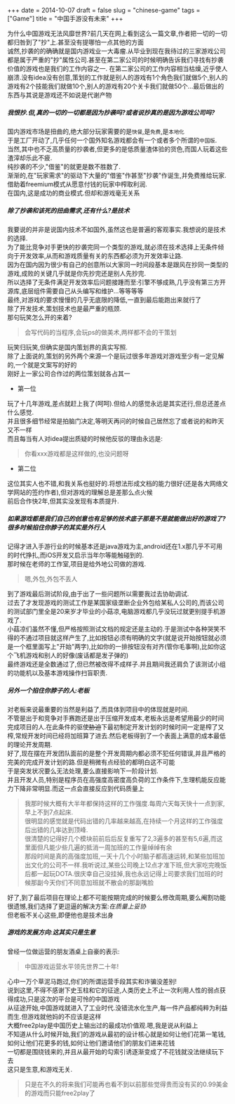 +++
date = 2014-10-07
draft = false
slug = "chinese-game"
tags = ["Game"]
title = "中国手游没有未来"
+++

为什么中国游戏无法风靡世界?前几天在网上看到这么一篇文章,作者把一切的一切都归咎到了"抄"上.甚至没有提哪怕一点其他的方面  
诚然,抄袭的的确确就是国内游戏业一大毒瘤.从毕业到现在我待过的三家游戏公司都是属于严重的"抄"属性公司.甚至在第二家公司的时候明确告诉我们寻找有抄袭价值的游戏也是我们的工作内容之一.
在第二家公司的工作内容相当枯燥,近乎使人崩溃.没有idea没有创意,策划的工作就是别人的游戏有1个角色我们就做5个,别人的游戏有2个技能我们就做10个,别人的游戏有20个关卡我们就做50个...最后做出的东西与其说是游戏还不如说是代谢产物

<!--more-->

##### 我恨抄.但,真的一切的一切都是因为抄袭吗?或者说抄真的是因为游戏公司吗?
国内游戏市场是扭曲的,绝大部分玩家需要的是`快餐`,是`免费`,是`本地化`  
于是工厂开动了,几乎任何一个国外知名游戏都会有一个或者多个所谓的`中国版`.  
当然,其中也不乏高质量的抄袭者,但更多的是低质量渣体验的货色,而国人玩着这些渣滓却乐此不疲.  
纯抄袭的不少,"借鉴"的就更是数不胜数了.  
渐渐的,在"玩家需求"的驱动下大量的"借鉴"作甚至"抄袭"作诞生,并免费推给玩家.借助着freemium模式从愿意付钱的玩家中榨取利润.  
在国内,这是成功的商业模式.但却和游戏毫无关系  

##### 除了抄袭和该死的扭曲需求,还有什么?是技术

我要说的并非是说国内技术不如国外,虽然这也是普遍的客观事实.我想说的是技术的选择.  
为了能比竞争对手更快的抄袭完同一个类型的游戏,就必须在技术选择上无条件倾向于开发效率,从而和游戏质量有关的东西都必须为开发效率让路.  
因为在国内因为很少有自己的创意所以大家同一时间段基本是跟风在抄同一类型的游戏,成败的关键几乎就是你先抄完还是别人先抄完.  
所以选择了无条件满足开发效率后问题接踵而至:引擎不够成熟,几乎没有第三方开源库,底层组件需要自己从头编写和维护...等等等等  
最终,对游戏的要求慢慢的几乎无底限的降低,一直到最后能跑出来就行了  
除了开发技术,策划技术也是最严重的瓶颈.  
那句玩笑怎么开的来着?  
> 会写代码的当程序,会玩ps的做美术,两样都不会的干策划

玩笑归玩笑,但确实是国内策划界的真实写照.  
除了上面说的,策划的另外两个来源一个是玩过很多年游戏对游戏至少有一定见解的,一个就是文案写的好的  
刚好上一家公司合作过的两位策划就各占其一  

* 第一位

玩了十几年游戏,差点就赶上我了(呵呵).但给人的感觉永远是其实还行,但总还差点什么感觉.  
并且很多细节经常是拍脑门决定,等明天再问的时候自己居然忘了或者说的和昨天又不一样  
而且每当有人对idea提出质疑的时候他反驳的理由永远是:
> 你看xxx游戏都是这样做的,也没问题呀

* 第二位

这位其实人也不错,和我关系也挺好的.将想法形成文档的能力很好(还是各大网络文学网站的签约作者),但对游戏的理解总是差那么点火候  
前后合作快2年,但其实没发现有本质提升.  

##### 如果游戏都是我们自己的创意也有足够的技术底子那是不是就能做出好的游戏了?很多时候掐住你脖子的其实是外行人

记得才进入手游行业的时候基本还是java游戏为主,android还在1.x那几乎不可用的时代挣扎,而iOS开发又启示当年尔等能触碰到的.  
那时候在老师的工作室,项目是给外地公司做的游戏.  
> 嗯,外包,外包不丢人

到了游戏最后测试阶段,由于出了一些问题所以需要我过去协助调试.  
过去了才发现游戏的测试工作是某国家级垄断企业外包给某私人公司的,而该公司的测试部门里全是20来岁才毕业的小菇凉,电脑游戏都几乎没玩过就更别提手机游戏了.  
小菇凉们虽然不懂,但严格按照测试文档的规定还是主动的.于是测试中各种哭笑不得的不通过项目就这样产生了,比如按钮必须有明确的文字(就是说开始按钮就必须是一个框里面写上"开始"两字),比如你的一排按钮没有对齐(管你毛事啊),比如你这个飞机游戏和别人的好像(废话都是发子弹的)  
最终游戏还是全数通过了,但已然被改得不成样子.并且期间我还肩负了该测试小组的功能机以及基本游戏操作扫盲职责.  

##### 另外一个掐住你脖子的人:老板

对老板来说最重要的当然是利益了,而具体到项目中的体现就是时间.  
不管是出于和竞争对手赛跑还是出于压缩开发成本,老板永远是希望用最少的时间完成项目的人.在此条件的驱使~~胁迫~~下最初制定开发计划的时候时间一定是榨了又榨,常规开发时间已经将加班算了进去.然后老板得到了一个表面上满意的成本最低的理论开发周期.  
好了,现在摆在开发团队面前的是整个开发周期内都必须不犯任何错误,并且严格的完美的完成开发计划的路.但是稍微有点经验的都明白这不可能  
于是突发状况要么无法处理,要么直接影响下一阶段计划.  
并且开发人员,特别是程序员在高强度高密度高负荷的工作条件下,生理机能反应能力下降非常明显.而这一点会直接反应到代码质量上  
> 我那时候大概有大半年都保持这样的工作强度.每周六天每天快十一点到家,早上不到7点起床.  
> 很明显的感觉就是代码出错的几率越来越高,在持续一个月这样的工作强度后出错的几率达到顶峰.  
> 很清楚的记得好几个模块前前后后反复重写了2,3遍多的甚至有5,6遍,而这里面但凡能少些几遍的抵消一周加班的工作量绰绰有余  
> 那段时间是真的高强度加班,一天十几个小时脑子都高速运转,和某些加班加出文化的公司不一样.我听说过,某些公司晚上12点才准下班,但大家吃完晚饭后都一起玩DOTA.很庆幸自己没挂掉,我也永远记得上司要求我们加班的时候那副今天你们不同意加班就不散会的那副嘴脸

好了,到了最后项目在理论上都不可能按期完成的时候要么修改周期,要么阉割功能  
很遗憾,我们选择了更逗逼的解决方案:_在质量上妥协_  
但老板不关心这些,即便他也是技术出身  

##### 游戏的发展方向:这其实只是生意

曾经一位做运营的朋友酒桌上自豪的表示:
> 中国游戏运营水平领先世界二十年!

心中一万个草泥马跑过,你们的所谓运营手段其实和诈骗没差别!  
说到这里,不得不感谢下史玉柱和它的征途,人类历史上不止一次利用人性的弱点获得成功,只是这次的平台是可怜的中国游戏  
从征途开始,中国游戏就进入了工业时代.没错流水化生产,每一件产品都纯粹为利益而生.但游戏就他妈的不应该是这样  
大概free2play是中国历史上输出过的最成功价值观.嗯,我是说从利益上  
不知道从什么时候开始,我们的游戏从最初的设计核心就是如何让他们花第一笔钱,如何让他们花更多的钱,如何让他们邀请他们的朋友们进来花钱  
一切都是围绕钱来的,并且从最开始的勾索引诱逐渐变成了不花钱就没法继续玩下去  
这只是生意,和游戏无关.  
> 只是在不久的将来我们可能再也看不到以前那些觉得贵而没有买的0.99美金的游戏而只能free2play了
